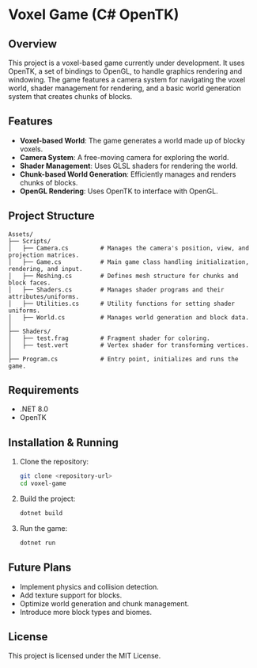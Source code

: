 # Voxel Game (C# OpenTK)

## Overview
This project is a voxel-based game currently under development. It uses OpenTK, a set of bindings to OpenGL, to handle graphics rendering and windowing. The game features a camera system for navigating the voxel world, shader management for rendering, and a basic world generation system that creates chunks of blocks.

## Features
- **Voxel-based World**: The game generates a world made up of blocky voxels.
- **Camera System**: A free-moving camera for exploring the world.
- **Shader Management**: Uses GLSL shaders for rendering the world.
- **Chunk-based World Generation**: Efficiently manages and renders chunks of blocks.
- **OpenGL Rendering**: Uses OpenTK to interface with OpenGL.

## Project Structure
```
Assets/
├── Scripts/
│   ├── Camera.cs         # Manages the camera's position, view, and projection matrices.
│   ├── Game.cs           # Main game class handling initialization, rendering, and input.
│   ├── Meshing.cs        # Defines mesh structure for chunks and block faces.
│   ├── Shaders.cs        # Manages shader programs and their attributes/uniforms.
│   ├── Utilities.cs      # Utility functions for setting shader uniforms.
│   ├── World.cs          # Manages world generation and block data.
│
├── Shaders/
│   ├── test.frag         # Fragment shader for coloring.
│   ├── test.vert         # Vertex shader for transforming vertices.
│
├── Program.cs            # Entry point, initializes and runs the game.
```

## Requirements
- .NET 8.0
- OpenTK

## Installation & Running
1. Clone the repository:
   ```sh
   git clone <repository-url>
   cd voxel-game
   ```
2. Build the project:
   ```sh
   dotnet build
   ```
3. Run the game:
   ```sh
   dotnet run
   ```

## Future Plans
- Implement physics and collision detection.
- Add texture support for blocks.
- Optimize world generation and chunk management.
- Introduce more block types and biomes.

## License
This project is licensed under the MIT License.

